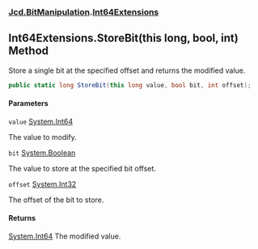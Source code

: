 ### [Jcd.BitManipulation](Jcd.BitManipulation.md 'Jcd.BitManipulation').[Int64Extensions](Jcd.BitManipulation.Int64Extensions.md 'Jcd.BitManipulation.Int64Extensions')

## Int64Extensions.StoreBit(this long, bool, int) Method

Store a single bit at the specified offset and returns the modified value.

```csharp
public static long StoreBit(this long value, bool bit, int offset);
```
#### Parameters

<a name='Jcd.BitManipulation.Int64Extensions.StoreBit(thislong,bool,int).value'></a>

`value` [System.Int64](https://docs.microsoft.com/en-us/dotnet/api/System.Int64 'System.Int64')

The value to modify.

<a name='Jcd.BitManipulation.Int64Extensions.StoreBit(thislong,bool,int).bit'></a>

`bit` [System.Boolean](https://docs.microsoft.com/en-us/dotnet/api/System.Boolean 'System.Boolean')

The value to store at the specified bit offset.

<a name='Jcd.BitManipulation.Int64Extensions.StoreBit(thislong,bool,int).offset'></a>

`offset` [System.Int32](https://docs.microsoft.com/en-us/dotnet/api/System.Int32 'System.Int32')

The offset of the bit to store.

#### Returns
[System.Int64](https://docs.microsoft.com/en-us/dotnet/api/System.Int64 'System.Int64')
The modified value.